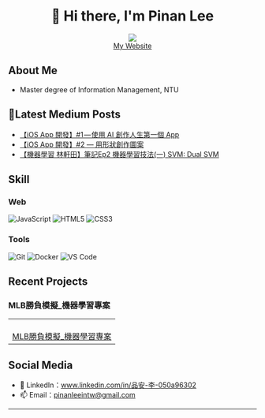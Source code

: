 <div align="center">
  
# 🌟 Hi there, I'm Pinan Lee

<p>
  <a href="mailto:pinanleeintw@gmail.com"><img src="https://img.shields.io/badge/Email-ffffff?style=for-the-badge&logo=gmail&logoColor=black"/></a>
  <br/>
  <a href="https://pinan-blog.vercel.app/">My Website</a>

</p>

</div>

## About Me 

- Master degree of Information Management, NTU

 ## 📝Latest Medium Posts

<!-- BLOG-POST-LIST:START -->
- [【iOS App 開發】#1 — 使用 AI 創作人生第一個 App](https://medium.com/%E5%8F%B0%E5%A4%A7-cs-x-ios-app-%E7%A8%8B%E5%BC%8F%E8%A8%AD%E8%A8%88/ios-app-%E9%96%8B%E7%99%BC-1-%E4%BD%BF%E7%94%A8-ai-%E5%89%B5%E4%BD%9C%E4%BA%BA%E7%94%9F%E7%AC%AC%E4%B8%80%E5%80%8B-app-5f25fc1acac3?source=rss-fc3ee530621c------2)
- [【iOS App 開發】#2 — 用形狀創作圖案](https://medium.com/%E5%8F%B0%E5%A4%A7-cs-x-ios-app-%E7%A8%8B%E5%BC%8F%E8%A8%AD%E8%A8%88/ios-app-%E9%96%8B%E7%99%BC-%E7%94%A8%E5%BD%A2%E7%8B%80%E5%89%B5%E4%BD%9C%E5%9C%96%E6%A1%88-1b0051448a3f?source=rss-fc3ee530621c------2)
- [【機器學習 林軒田】筆記Ep2 機器學習技法&lpar;一&rpar; SVM: Dual SVM](https://pinanleeintw.medium.com/%E6%A9%9F%E5%99%A8%E5%AD%B8%E7%BF%92-%E6%9E%97%E8%BB%92%E7%94%B0-%E7%AD%86%E8%A8%98ep2-%E6%A9%9F%E5%99%A8%E5%AD%B8%E7%BF%92%E6%8A%80%E6%B3%95-%E4%B8%80-svm-dual-svm-c2ec80475a3c?source=rss-fc3ee530621c------2)
<!-- BLOG-POST-LIST:END -->

## Skill

### Web
![JavaScript](https://img.shields.io/badge/JavaScript-F7DF1E?style=for-the-badge&logo=javascript&logoColor=black)
![HTML5](https://img.shields.io/badge/HTML5-E34F26?style=for-the-badge&logo=html5&logoColor=white)
![CSS3](https://img.shields.io/badge/CSS3-1572B6?style=for-the-badge&logo=css3&logoColor=white)

### Tools
![Git](https://img.shields.io/badge/Git-F05032?style=for-the-badge&logo=git&logoColor=white)
![Docker](https://img.shields.io/badge/Docker-2496ED?style=for-the-badge&logo=docker&logoColor=white)
![VS Code](https://img.shields.io/badge/VS_Code-007ACC?style=for-the-badge&logo=visual-studio-code&logoColor=white)

## Recent Projects

### MLB勝負模擬_機器學習專案
<table>
  <tr>
    <td align="center">
      <a href="https://github.com/PinAntw/htMLBprediction-MachineLearnig-NTU">
        <br />MLB勝負模擬_機器學習專案
      </a>
    </td>
  </tr>
</table>

## Social Media

- 💬 LinkedIn：www.linkedin.com/in/品安-李-050a96302
- 📫 Email：pinanleeintw@gmail.com

---

<div align="center">
  

</div>
